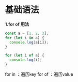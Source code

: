 # 基础语法

**1.for of 用法**
```javascript
const a = [1, 2, 3];
for (let i in a) {
  console.log(a[i]);
}

for (let i of a) {
  console.log(i);
}
```
for in ：遍历key
for of ：遍历value